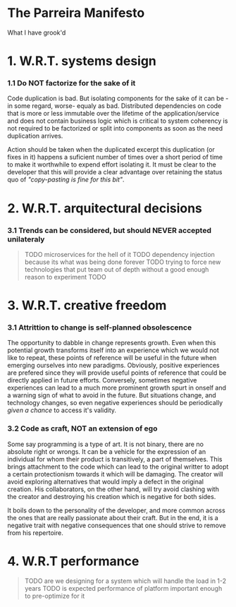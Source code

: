 # The Parreira Manifesto
What I have grook'd

# 1. W.R.T. systems design

### 1.1 Do NOT factorize for the sake of it
Code duplication is bad. But isolating components for the sake of it can be -in some regard, worse- equaly as bad. Distributed dependencies on code that is more or less immutable over the lifetime of the application/service and does not contain business logic which is critical to system coherency is not required to be factorized or split into components as soon as the need duplication arrives.

Action should be taken when the duplicated excerpt this duplication (or fixes in it) happens a suficient number of times over a short period of time to make it worthwhile to expend effort isolating it. It must be clear to the developer that this will provide a clear advantage over retaining the status quo of *"copy-pasting is fine for this bit"*.

# 2. W.R.T. arquitectural decisions

### 3.1 Trends can be considered, but should NEVER accepted unilateraly 

> TODO microservices for the hell of it
> TODO dependency injection because its what was being done forever
> TODO trying to force new technologies that put team out of depth without a good enough reason to experiment
> TODO 

# 3. W.R.T. creative freedom

### 3.1 Attrittion to change is self-planned obsolescence
The opportunity to dabble in change represents growth. Even when this potential growth transforms itself into an experience which we would not like to repeat, these points of reference will be useful in the future when emerging ourselves into new paradigms. Obviously, positive experiences are prefered since they will provide useful points of reference that could be directly applied in future efforts. Conversely, sometimes negative experiences can lead to a much more prominent growth spurt in onself and a warning sign of what to avoid in the future. But situations change, and technology changes, so even negative experiences should be periodically *given a chance*  to access it's validity.

### 3.2 Code as craft, NOT an extension of ego
Some say programming is a type of art. It is not binary, there are no absolute right or wrongs. It can be a vehicle for the expression of an individual for whom their product is transitively, a part of themselves. 
This brings attachment to the code which can lead to the original writter to adopt a certain protectionism towards it which will be damaging. The creator will avoid exploring alternatives that would imply a defect in the original creation. His collaborators, on the other hand, will try avoid clashing with the creator and destroying his creation which is negative for both sides.

It boils down to the personality of the developer, and more common across the ones that are really passionate about their craft. But in the end, it is a negative trait with negative consequences that one should strive to remove from his repertoire.

# 4. W.R.T performance

> TODO are we designing for a system which will handle the load in 1-2 years 
> TODO is expected performance of platform important enough to pre-optimize for it
